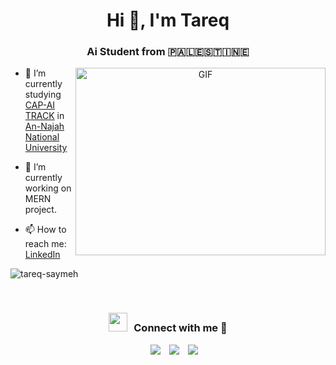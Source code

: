 <h1 align="center">Hi 👋, I'm  Tareq</a></h1>
<h3 align="center">Ai Student from 🇵🇦🇱🇪🇸🇹🇮🇳🇪
</h3>



<a target="_blank" align="center">
  <img align="right" top="500" height="300" width="400" alt="GIF" src="https://media.giphy.com/media/SWoSkN6DxTszqIKEqv/giphy.gif">
</a>

- 🌱 I’m currently studying [CAP-AI TRACK](https://www.najah.edu/en/academic/undergraduate-programs/program/computer-science-apprenticeship-program/info-card/) in [An-Najah National University](https://www.najah.edu/en/)


- 🌱 I’m currently working on MERN project.


- 📫 How to reach me: [LinkedIn](https://www.linkedin.com/in/tareq-saymeh-721635311/) 
<p><img align="center" src="https://github-readme-streak-stats.herokuapp.com/?user=tareq-saymeh&" alt="tareq-saymeh" /></p>

<br/>
<h3 align="center" > <img src="https://media.giphy.com/media/iY8CRBdQXODJSCERIr/giphy.gif" width="30" height="30" style="margin-right: 10px;">Connect with me 🤝 </h3>

<p align="center">


 <div align="center"  class="icons-social" style="margin-left: 10px;">
        <a style="margin-left: 10px;"  target="_blank" href="https://www.linkedin.com/in/tareq-saymeh-721635311/">
			<img src="https://img.icons8.com/doodle/40/000000/linkedin--v2.png"></a>
        <a style="margin-left: 10px;" target="_blank" href="https://www.instagram.com/tareq.saymeh/">
			<img src="https://img.icons8.com/doodle/40/000000/instagram-new--v2.png"></a>
		<a style="margin-left: 10px;" target="_blank" href="https://x.com/TareqSaymeh4">
			<img src="https://img.icons8.com/doodle/1x/twitter-squared--v2.png" ></a>
      </div>

</p>
